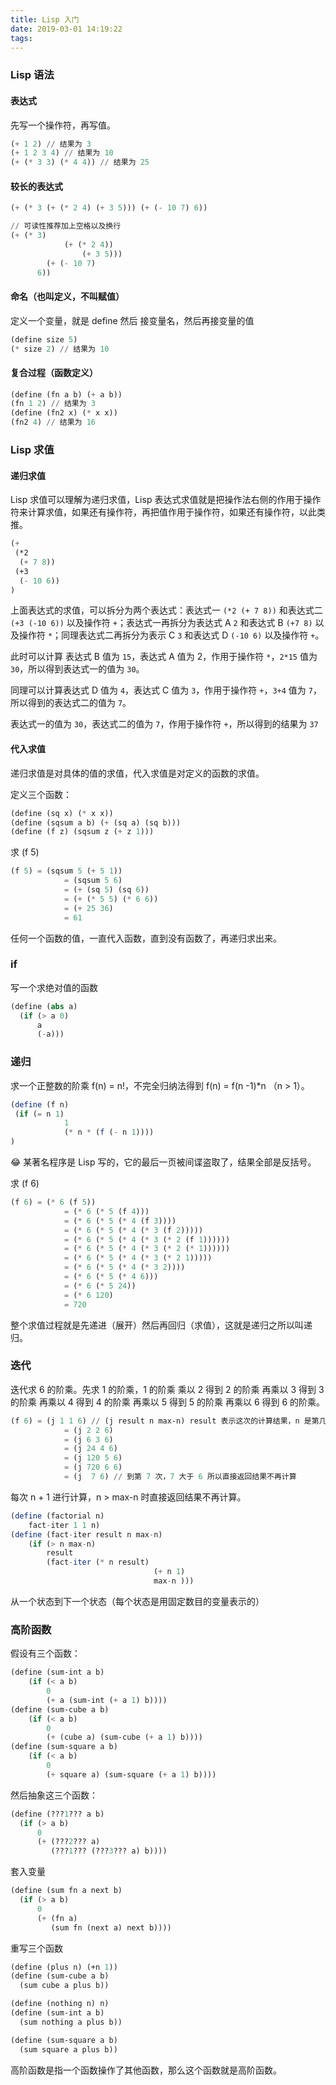 ```yaml
---
title: Lisp 入门
date: 2019-03-01 14:19:22
tags:
---
```


### Lisp 语法

#### 表达式

先写一个操作符，再写值。

```lisp
(+ 1 2) // 结果为 3
(+ 1 2 3 4) // 结果为 10
(+ (* 3 3) (* 4 4)) // 结果为 25
```

#### 较长的表达式

```lisp
(+ (* 3 (+ (* 2 4) (+ 3 5))) (+ (- 10 7) 6))

// 可读性推荐加上空格以及换行
(+ (* 3)
 			(+ (* 2 4))
   				(+ 3 5)))
		(+ (- 10 7)
      6))
```

#### 命名（也叫定义，不叫赋值）

定义一个变量，就是 define 然后 接变量名，然后再接变量的值

```lisp
(define size 5)
(* size 2) // 结果为 10
```

#### 复合过程（函数定义）

```lisp
(define (fn a b) (+ a b))
(fn 1 2) // 结果为 3
(define (fn2 x) (* x x))
(fn2 4) // 结果为 16
```

### Lisp 求值

#### 递归求值

Lisp 求值可以理解为递归求值，Lisp 表达式求值就是把操作法右侧的作用于操作符来计算求值，如果还有操作符，再把值作用于操作符，如果还有操作符，以此类推。

```lisp
(+
 (*2
  (+ 7 8))
 (+3
  (- 10 6))
)
```

上面表达式的求值，可以拆分为两个表达式：表达式一 `(*2 (+ 7 8))` 和表达式二 `(+3 (-10 6))` 以及操作符 `+`；表达式一再拆分为表达式 A `2` 和表达式 B `(+7 8)` 以及操作符 `*`；同理表达式二再拆分为表示 C `3` 和表达式 D `(-10 6)` 以及操作符 `+`。

此时可以计算 表达式 B 值为 `15`，表达式 A 值为 2，作用于操作符 `*`，`2*15` 值为 `30`，所以得到表达式一的值为 `30`。

同理可以计算表达式 D 值为 `4`，表达式 C 值为 `3`，作用于操作符 `+`，`3+4` 值为 `7`，所以得到的表达式二的值为 `7`。

表达式一的值为 `30`，表达式二的值为 `7`，作用于操作符 `+`，所以得到的结果为 `37`

#### 代入求值

递归求值是对具体的值的求值，代入求值是对定义的函数的求值。

定义三个函数：

```lisp
(define (sq x) (* x x))
(define (sqsum a b) (+ (sq a) (sq b)))
(define (f z) (sqsum z (+ z 1)))
```

求 (f 5)

```lisp
(f 5) = (sqsum 5 (+ 5 1))
			= (sqsum 5 6)
			= (+ (sq 5) (sq 6))
			= (+ (* 5 5) (* 6 6))
			= (+ 25 36)
			= 61
```

任何一个函数的值，一直代入函数，直到没有函数了，再递归求出来。

### if 

写一个求绝对值的函数

```lisp
(define (abs a)
  (if (> a 0)
      a
      (-a)))
```

### 递归

求一个正整数的阶乘 f(n) = n!，不完全归纳法得到 f(n) = f(n -1)*n （n > 1）。

```js
(define (f n)
 (if (= n 1)
			1
			(* n * (f (- n 1))))
)
```

😂 某著名程序是 Lisp 写的，它的最后一页被间谍盗取了，结果全部是反括号。

求 (f 6)

```lisp
(f 6) = (* 6 (f 5))
			= (* 6 (* 5 (f 4)))
			= (* 6 (* 5 (* 4 (f 3))))
			= (* 6 (* 5 (* 4 (* 3 (f 2)))))
			= (* 6 (* 5 (* 4 (* 3 (* 2 (f 1))))))
			= (* 6 (* 5 (* 4 (* 3 (* 2 (* 1))))))
			= (* 6 (* 5 (* 4 (* 3 (* 2 1)))))
			= (* 6 (* 5 (* 4 (* 3 2))))
			= (* 6 (* 5 (* 4 6)))
			= (* 6 (* 5 24))
			= (* 6 120)
			= 720
```

整个求值过程就是先递进（展开）然后再回归（求值），这就是递归之所以叫递归。

### 迭代

迭代求 6 的阶乘。先求 1 的阶乘，1 的阶乘 乘以 2 得到 2 的阶乘 再乘以 3 得到 3 的阶乘 再乘以 4 得到 4 的阶乘 再乘以 5 得到 5 的阶乘 再乘以 6 得到 6 的阶乘。

```lisp
(f 6) = (j 1 1 6) // (j result n max-n) result 表示这次的计算结果，n 是第几次计算，max-n 是最多计算的次数
			= (j 2 2 6)
			= (j 6 3 6)
			= (j 24 4 6)
			= (j 120 5 6)
			= (j 720 6 6)
			= (j  7 6) // 到第 7 次，7 大于 6 所以直接返回结果不再计算
```

每次 n + 1 进行计算，n > max-n 时直接返回结果不再计算。

```js
(define (factorial n)
	fact-iter 1 1 n)
(define (fact-iter result n max-n)
	(if (> n max-n)
		result 
		(fact-iter (* n result)
								(+ n 1)
								max-n )))
```

从一个状态到下一个状态（每个状态是用固定数目的变量表示的）

### 高阶函数

假设有三个函数：

```lisp
(define (sum-int a b)
	(if (< a b)
		0
		(+ a (sum-int (+ a 1) b))))
(define (sum-cube a b)
	(if (< a b)
		0
		(+ (cube a) (sum-cube (+ a 1) b))))
(define (sum-square a b)
	(if (< a b)
		0
		(+ square a) (sum-square (+ a 1) b))))
```

然后抽象这三个函数：

```lisp
(define (???1??? a b)
  (if (> a b)
      0
      (+ (???2??? a)
         (???1??? (???3??? a) b))))
```

套入变量

```lisp
(define (sum fn a next b)
  (if (> a b)
      0
      (+ (fn a)
         (sum fn (next a) next b))))
```

重写三个函数

```lisp
(define (plus n) (+n 1))
(define (sum-cube a b)
  (sum cube a plus b))

(define (nothing n) n)
(define (sum-int a b)
  (sum nothing a plus b))

(define (sum-square a b)
  (sum square a plus b))
```

高阶函数是指一个函数操作了其他函数，那么这个函数就是高阶函数。